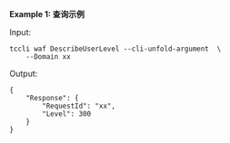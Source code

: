 **Example 1: 查询示例**



Input: 

```
tccli waf DescribeUserLevel --cli-unfold-argument  \
    --Domain xx
```

Output: 
```
{
    "Response": {
        "RequestId": "xx",
        "Level": 300
    }
}
```


